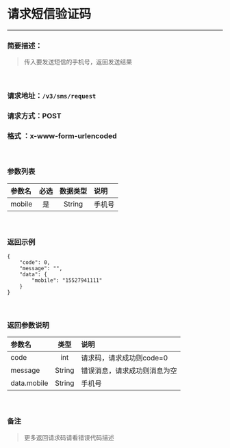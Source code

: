 　
# 请求短信验证码
---
### 简要描述：
>传入要发送短信的手机号，返回发送结果

　　　　

### 请求地址：```/v3/sms/request```

### 请求方式：POST

### 格式 ：x-www-form-urlencoded
　

### 参数列表

 参数名 | 必选 | 数据类型 | 说明 
 :------ | :----:| :--------: |:---- 
 mobile|是|String|手机号
　

### 返回示例
```
{
    "code": 0,
    "message": "",
    "data": {
        "mobile": "15527941111"
    }
}
```
　

### 返回参数说明

参数名 | 类型 | 说明
:---   |:---: |:---
code | int | 请求码，请求成功则code=0
message | String | 错误消息，请求成功则消息为空
data.mobile|String|手机号
　

### 备注
>更多返回请求码请看错误代码描述